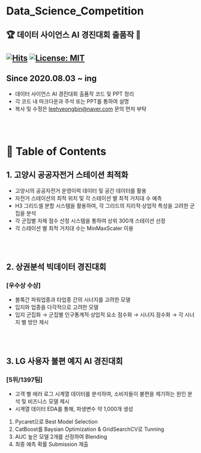 # Data_Science_Competition
🏆 데이터 사이언스 AI 경진대회 출품작 🥇
---
[![Hits](https://hits.seeyoufarm.com/api/count/incr/badge.svg?url=https%3A%2F%2Fgithub.com%2FLee-HyeongBin%2FData_Science_Competition&count_bg=%2379C83D&title_bg=%23555555&icon=&icon_color=%23E7E7E7&title=hits&edge_flat=false)](https://hits.seeyoufarm.com) [![License: MIT](https://img.shields.io/badge/License-MIT-yellow.svg)](https://opensource.org/licenses/MIT)
---
<b>Since</b> 2020.08.03 ~ ing
---
* 데이터 사이언스 AI 경진대회 출품작 코드 및 PPT 정리
* 각 코드 내 마크다운과 주석 또는 PPT를 통하여 설명
* 복사 및 수정은 leehyeongbin@naver.com 문의 먼저 부탁

<br><br>
# 📃 Table of Contents
## 1. 고양시 공공자전거 스테이션 최적화
* 고양시의 공공자전거 운영이력 데이터 및 공간 데이터를 활용
* 자전거 스테이션의 최적 위치 및 각 스테이션 별 최적 거치대 수 예측
 * H3 그리드셀 분할 시스템을 활용하여, 각 그리드의 지리적·상업적 특성을 고려한 군집을 분석
 * 각 군집별 자체 점수 산정 시스템을 통하여 상위 300개 스테이션 선정
 * 각 스테이션 별 최적 거치대 수는 MinMaxScaler 이용
 
<br><br>
## 2. 상권분석 빅데이터 경진대회
### [우수상 수상]
* 블록간 파워업종과 타업종 간의 시너지를 고려한 모델
* 입지와 업종을 다각적으로 고려한 모델
* 입지 군집화 → 군집별 인구통계적·상업적 요소 점수화 → 시너지 점수화 → 각 시너지 별 방안 제시

<br><br>
## 3. LG 사용자 불편 예지 AI 경진대회
### [5위/1397팀]
* 고객 별 에러 로그 시계열 데이터를 분석하여, 소비자들이 불편을 제기하는 원인 분석 및 비즈니스 모델 제시
* 시계열 데이터 EDA를 통해, 파생변수 약 1,000개 생성
1) Pycaret으로 Best Model Selection
2) CatBoost를 Baysian Optimization & GridSearchCV로 Tunning
3) AUC 높은 모델 2개를 선정하여 Blending
4) 최종 예측 확률 Submission 제출
